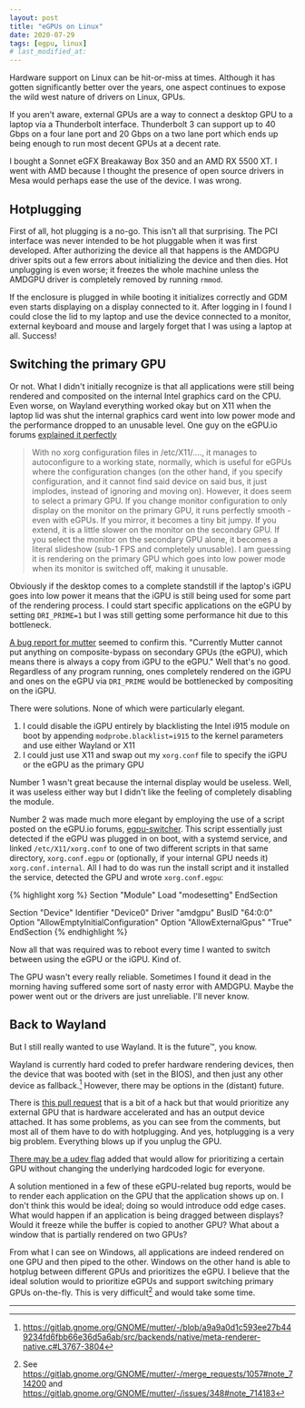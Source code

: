 ```yaml
---
layout: post
title: "eGPUs on Linux"
date: 2020-07-29
tags: [egpu, linux]
# last_modified_at:
---
```


Hardware support on Linux can be hit-or-miss at times. Although it has gotten significantly better over the years, one aspect continues to expose the wild west nature of drivers on Linux, GPUs.

If you aren't aware, external GPUs are a way to connect a desktop GPU to a laptop via a Thunderbolt interface. Thunderbolt 3 can support up to 40 Gbps on a four lane port
and 20 Gbps on a two lane port which ends up being enough to run most decent GPUs at a decent rate.

I bought a Sonnet eGFX Breakaway Box 350 and an AMD RX 5500 XT. I went with AMD because I thought the presence of open source drivers in Mesa would perhaps ease the use of the device. I was wrong.

## Hotplugging

First of all, hot plugging is a no-go. This isn't all that surprising. The PCI interface was never intended to be hot pluggable when it was first developed. After authorizing the device all that happens is the AMDGPU driver spits
out a few errors about initializing the device and then dies. Hot unplugging is even worse; it freezes the whole machine unless the AMDGPU driver is completely removed by running `rmmod`.

If the enclosure is plugged in while booting it initializes correctly and GDM even starts displaying on a display connected to it. After logging in I found I could close the lid to my laptop and use the device connected to
a monitor, external keyboard and mouse and largely forget that I was using a laptop at all. Success!

## Switching the primary GPU

Or not. What I didn't initially recognize is that all applications were still being rendered and composited on the internal Intel graphics card on the CPU. Even worse, on Wayland everything worked okay but on X11 when the laptop lid was shut the internal graphics card went into low power mode and the performance dropped to an unusable level. One guy on the eGPU.io forums [explained it perfectly](https://egpu.io/forums/thunderbolt-linux-setup/linux-wayland-need-to-know-current-state-how-to-and-if-it-benefits-egpu/)

> With no xorg configuration files in /etc/X11/…., it manages to autoconfigure to a working state, normally, which is useful for eGPUs where the configuration changes (on the other hand, if you specify configuration, and it cannot find said device on said bus, it just implodes, instead of ignoring and moving on). However, it does seem to select a primary GPU. If you change monitor configuration to only display on the monitor on the primary GPU, it runs perfectly smooth - even with eGPUs. If you mirror, it becomes a tiny bit jumpy. If you extend, it is a little slower on the monitor on the secondary GPU. If you select the monitor on the secondary GPU alone, it becomes a literal slideshow (sub-1 FPS and completely unusable). I am guessing it is rendering on the primary GPU which goes into low power mode when its monitor is switched off, making it unusable.

Obviously if the desktop comes to a complete standstill if the laptop's iGPU goes into low power it means that the iGPU is still being used for some part of the rendering process. I could start specific applications on the eGPU by setting `DRI_PRIME=1` but I was still getting some performance hit due to this bottleneck.

[A bug report for mutter](https://gitlab.gnome.org/GNOME/mutter/-/issues/348) seemed to confirm this. "Currently Mutter cannot put anything on composite-bypass on secondary GPUs (the eGPU), which means there is always a copy from iGPU to the eGPU." Well that's no good. Regardless of any program running, ones completely rendered on the iGPU and ones on the eGPU via `DRI_PRIME` would be bottlenecked by compositing on the iGPU.

There were solutions. None of which were particularly elegant.

1. I could disable the iGPU entirely by blacklisting the Intel i915 module on boot by appending `modprobe.blacklist=i915` to the kernel parameters and use either Wayland or X11
2. I could just use X11 and swap out my `xorg.conf` file to specify the iGPU or the eGPU as the primary GPU

Number 1 wasn't great because the internal display would be useless. Well, it was useless either way but I didn't like the feeling of completely disabling the module.

Number 2 was made much more elegant by employing the use of a script posted on the eGPU.io forums, [egpu-switcher](https://github.com/hertg/egpu-switcher). This script essentially just detected if the eGPU was plugged in on boot, with a systemd service, and linked `/etc/X11/xorg.conf` to one of two different scripts in that same directory, `xorg.conf.egpu` or (optionally, if your internal GPU needs it) `xorg.conf.internal`. All I had to do was run the install script and it installed the service, detected the GPU and wrote `xorg.conf.egpu`:

{% highlight xorg %}
Section "Module"
    Load           "modesetting"
EndSection

Section "Device"
    Identifier     "Device0"
    Driver         "amdgpu"
    BusID          "64:0:0"
    Option         "AllowEmptyInitialConfiguration"
    Option         "AllowExternalGpus" "True"
EndSection
{% endhighlight %}

Now all that was required was to reboot every time I wanted to switch between using the eGPU or the iGPU. Kind of.

The GPU wasn't every really reliable. Sometimes I found it dead in the morning having suffered some sort of nasty error with AMDGPU. Maybe the power went out or the drivers are just unreliable. I'll never know.

## Back to Wayland

But I still really wanted to use Wayland. It is the future™, you know.

Wayland is currently hard coded to prefer hardware rendering devices, then the device that was booted with (set in the BIOS), and then just any other device as fallback.[^1] However, there may be options in the (distant) future.

There is [this pull request](https://gitlab.gnome.org/GNOME/mutter/-/merge_requests/1057) that is a bit of a hack but that would prioritize any external GPU that is hardware accelerated and has an output device attached. It has some problems, as you can see from the comments, but most all of them have to do with hotplugging. And yes, hotplugging is a very big problem. Everything blows up if you unplug the GPU.

[There may be a udev flag](https://gitlab.gnome.org/GNOME/mutter/-/issues/831) added that would allow for prioritizing a certain GPU without changing the underlying hardcoded logic for everyone.

A solution mentioned in a few of these eGPU-related bug reports, would be to render each application on the GPU that the application shows up on. I don't think this would be ideal; doing so would introduce odd edge cases. What would happen if an application is being dragged between displays? Would it freeze while the buffer is copied to another GPU? What about a window that is partially rendered on two GPUs?

From what I can see on Windows, all applications are indeed rendered on one GPU and then piped to the other. Windows on the other hand is able to hotplug between different GPUs and prioritizes the eGPU. I believe that the ideal solution would to prioritize eGPUs and support switching primary GPUs on-the-fly. This is very difficult[^2] and would take some time.


***

[^1]: <https://gitlab.gnome.org/GNOME/mutter/-/blob/a9a9a0d1c593ee27b449234fd6fbb66e36d5a6ab/src/backends/native/meta-renderer-native.c#L3767-3804>
[^2]: See <https://gitlab.gnome.org/GNOME/mutter/-/merge_requests/1057#note_714200> and <https://gitlab.gnome.org/GNOME/mutter/-/issues/348#note_714183>